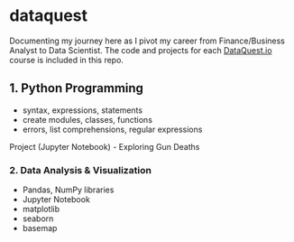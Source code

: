 # dataquest

Documenting my journey here as I pivot my career from Finance/Business Analyst to Data Scientist. The code and projects for each [DataQuest.io](https://www.dataquest.io/) course is included in this repo.

## 1. Python Programming
  * syntax, expressions, statements
  * create modules, classes, functions
  * errors, list comprehensions, regular expressions
  
  Project (Jupyter Notebook) - Exploring Gun Deaths

### 2. Data Analysis & Visualization
  * Pandas, NumPy libraries
  * Jupyter Notebook
  * matplotlib
  * seaborn
  * basemap
